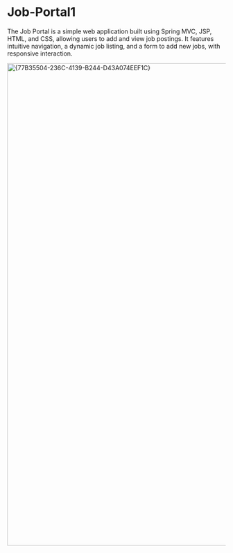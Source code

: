 # Job-Portal1
The Job Portal is a simple web application built using Spring MVC, JSP, HTML, and CSS, allowing users to add and view job postings. It features intuitive navigation, a dynamic job listing, and a form to add new jobs, with responsive interaction.


<img width="1111" alt="{77B35504-236C-4139-B244-D43A074EEF1C}" src="https://github.com/user-attachments/assets/e0915b44-fe0f-4f8d-8d52-5c532c2c3b31">
